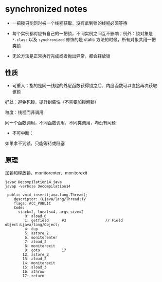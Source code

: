 # synchronized notes

- 一把锁只能同时被一个线程获取，没有拿到锁的线程必须等待

- 每个实例都对应有自己的一把锁，不同实例之间互不影响；例外：锁对象是 `*.class` 以及 `synchronized` 修饰的是 static 方法的时候，所有对象共用一把类锁

- 无论方法是正常执行完成或者抛出异常，都会释放锁

## 性质

- 可重入：指的是同一线程的外层函数获得锁之后，内层函数可以直接再次获取该锁

好处：避免死锁，提升封装性（不需要加锁解锁）

粒度：线程而非调用

同一个函数调用，不同函数调用，不同类调用，均没有问题

- 不可中断：

如果拿不到锁，只能等待或阻塞

## 原理

加锁和释放锁、monitorenter、monitorexit

```
javac Decompilation14.java
javap -verbose Decompilation14
```

```
 public void insert(java.lang.Thread);
    descriptor: (Ljava/lang/Thread;)V
    flags: ACC_PUBLIC
    Code:
      stack=2, locals=4, args_size=2
         0: aload_0
         1: getfield      #3                  // Field object:Ljava/lang/Object;
         4: dup
         5: astore_2
         6: monitorenter
         7: aload_2
         8: monitorexit
         9: goto          17
        12: astore_3
        13: aload_2
        14: monitorexit
        15: aload_3
        16: athrow
        17: return

```
